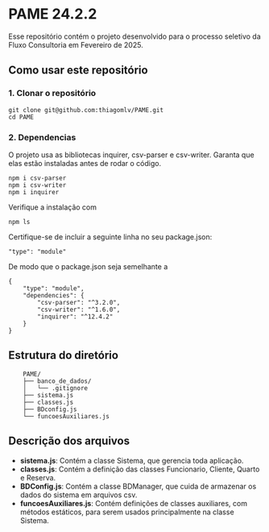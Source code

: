 # PAME 24.2.2

Esse repositório contém o projeto desenvolvido para o processo seletivo da Fluxo Consultoria em Fevereiro de 2025.

## Como usar este repositório

### 1. Clonar o repositório

    git clone git@github.com:thiagomlv/PAME.git
    cd PAME

### 2. Dependencias

O projeto usa as bibliotecas inquirer, csv-parser e csv-writer. Garanta que elas estão instaladas antes de rodar o código.

    npm i csv-parser
    npm i csv-writer
    npm i inquirer

Verifique a instalação com

    npm ls

Certifique-se de incluir a seguinte linha no seu package.json:

    "type": "module"

De modo que o package.json seja semelhante a

    {
        "type": "module",
        "dependencies": {
            "csv-parser": "^3.2.0",
            "csv-writer": "^1.6.0",
            "inquirer": "^12.4.2"
        }
    }


## Estrutura do diretório

```
    PAME/
    ├── banco_de_dados/
    │   └── .gitignore
    ├── sistema.js
    ├── classes.js
    ├── BDconfig.js
    └── funcoesAuxiliares.js

```

## Descrição dos arquivos

- **sistema.js**:  Contém a classe Sistema, que gerencia toda aplicação.
- **classes.js**: Contém a definição das classes Funcionario, Cliente, Quarto e Reserva.
- **BDConfig.js**: Contém a classe BDManager, que cuida de armazenar os dados do sistema em arquivos csv.
- **funcoesAuxiliares.js**: Contém definições de classes auxiliares, com métodos estáticos, para serem usados principalmente na classe Sistema.